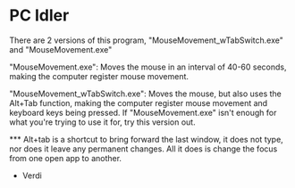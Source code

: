 # PC Idler

There are 2 versions of this program, "MouseMovement_wTabSwitch.exe" and "MouseMovement.exe"

"MouseMovement.exe":
Moves the mouse in an interval of 40-60 seconds, making the computer register mouse movement.

"MouseMovement_wTabSwitch.exe":
Moves the mouse, but also uses the Alt+Tab function, making the computer register mouse movement and keyboard keys being pressed. If "MouseMovement.exe" isn't enough for what you're trying to use it for, try this version out.

*** Alt+tab is a shortcut to bring forward the last window, it does not type, nor does it leave any permanent changes. All it does is change the focus from one open app to another.


- Verdi